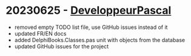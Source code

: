 # 20230625 - [DeveloppeurPascal](https://github.com/DeveloppeurPascal)

* removed empty TODO list file, use GitHub issues instead of it
* updated FR/EN docs
* added DelphiBooks.Classes.pas unit with objects from the database
* updated GitHub issues for the project
